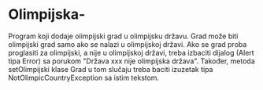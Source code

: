 # Olimpijska-
Program koji dodaje olimpijski grad u olimpijsku državu. 
Grad može biti olimpijski grad samo ako se nalazi u olimpijskoj državi. Ako se grad proba
proglasiti za olimpijski, a nije u olimpijskoj državi, treba izbaciti dijalog (Alert tipa Error) sa
porukom "Država xxx nije olimpijska država". Također, metoda setOlimpijski klase Grad u tom
slučaju treba baciti izuzetak tipa NotOlimpicCountryException sa istim tekstom.

